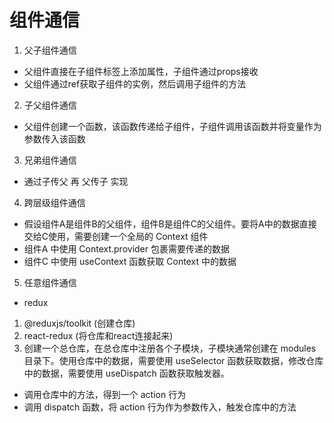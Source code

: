 # 组件通信
1. 父子组件通信
  - 父组件直接在子组件标签上添加属性，子组件通过props接收
  - 父组件通过ref获取子组件的实例，然后调用子组件的方法
2. 子父组件通信
  - 父组件创建一个函数，该函数传递给子组件，子组件调用该函数并将变量作为参数传入该函数
3. 兄弟组件通信
  - 通过子传父 再 父传子 实现
4. 跨层级组件通信
  - 假设组件A是组件B的父组件，组件B是组件C的父组件。要将A中的数据直接交给C使用，需要创建一个全局的 Context 组件
   - 组件A 中使用 Context.provider 包裹需要传递的数据
   - 组件C 中使用 useContext 函数获取 Context 中的数据
5. 任意组件通信
  - redux
  1. @reduxjs/toolkit  (创建仓库)
  2. react-redux  (将仓库和react连接起来)
  3. 创建一个总仓库，在总仓库中注册各个子模块，子模块通常创建在 modules 目录下。使用仓库中的数据，需要使用 useSelector 函数获取数据，修改仓库中的数据，需要使用 useDispatch 函数获取触发器。
  - 调用仓库中的方法，得到一个 action 行为
  - 调用 dispatch 函数，将 action 行为作为参数传入，触发仓库中的方法
